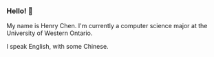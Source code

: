 ### Hello! 👋

My name is Henry Chen. I'm currently a computer science major at the University of Western Ontario.

I speak English, with some Chinese. 
<!--
**hxc34/hxc34** is a ✨ _special_ ✨ repository because its `README.md` (this file) appears on your GitHub profile.


